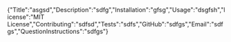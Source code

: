 {"Title":"asgsd","Description":"sdfg","Installation":"gfsg","Usage":"dsgfsh","license":"MIT License","Contributing":"sdfsd","Tests":"sdfs","GitHub":"sdfgs","Email":"sdfgs","QuestionInstructions":"sdfgs"}